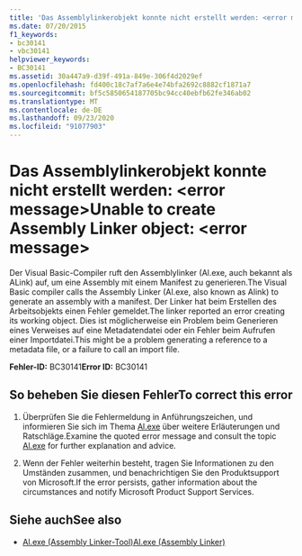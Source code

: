 ```yaml
---
title: 'Das Assemblylinkerobjekt konnte nicht erstellt werden: <error message>'
ms.date: 07/20/2015
f1_keywords:
- bc30141
- vbc30141
helpviewer_keywords:
- BC30141
ms.assetid: 30a447a9-d39f-491a-849e-306f4d2029ef
ms.openlocfilehash: fd400c18c7af7a6e4e74bfa2692c8882cf1871a7
ms.sourcegitcommit: bf5c5850654187705bc94cc40ebfb62fe346ab02
ms.translationtype: MT
ms.contentlocale: de-DE
ms.lasthandoff: 09/23/2020
ms.locfileid: "91077903"
---
```

# <a name="unable-to-create-assembly-linker-object-error-message"></a><span data-ttu-id="3f52f-102">Das Assemblylinkerobjekt konnte nicht erstellt werden: \<error message></span><span class="sxs-lookup"><span data-stu-id="3f52f-102">Unable to create Assembly Linker object: \<error message></span></span>

<span data-ttu-id="3f52f-103">Der Visual Basic-Compiler ruft den Assemblylinker (Al.exe, auch bekannt als ALink) auf, um eine Assembly mit einem Manifest zu generieren.</span><span class="sxs-lookup"><span data-stu-id="3f52f-103">The Visual Basic compiler calls the Assembly Linker (Al.exe, also known as Alink) to generate an assembly with a manifest.</span></span> <span data-ttu-id="3f52f-104">Der Linker hat beim Erstellen des Arbeitsobjekts einen Fehler gemeldet.</span><span class="sxs-lookup"><span data-stu-id="3f52f-104">The linker reported an error creating its working object.</span></span> <span data-ttu-id="3f52f-105">Dies ist möglicherweise ein Problem beim Generieren eines Verweises auf eine Metadatendatei oder ein Fehler beim Aufrufen einer Importdatei.</span><span class="sxs-lookup"><span data-stu-id="3f52f-105">This might be a problem generating a reference to a metadata file, or a failure to call an import file.</span></span>  
  
 <span data-ttu-id="3f52f-106">**Fehler-ID:** BC30141</span><span class="sxs-lookup"><span data-stu-id="3f52f-106">**Error ID:** BC30141</span></span>  
  
## <a name="to-correct-this-error"></a><span data-ttu-id="3f52f-107">So beheben Sie diesen Fehler</span><span class="sxs-lookup"><span data-stu-id="3f52f-107">To correct this error</span></span>  
  
1. <span data-ttu-id="3f52f-108">Überprüfen Sie die Fehlermeldung in Anführungszeichen, und informieren Sie sich im Thema [Al.exe](../../framework/tools/al-exe-assembly-linker.md) über weitere Erläuterungen und Ratschläge.</span><span class="sxs-lookup"><span data-stu-id="3f52f-108">Examine the quoted error message and consult the topic [Al.exe](../../framework/tools/al-exe-assembly-linker.md) for further explanation and advice.</span></span>  
  
2. <span data-ttu-id="3f52f-109">Wenn der Fehler weiterhin besteht, tragen Sie Informationen zu den Umständen zusammen, und benachrichtigen Sie den Produktsupport von Microsoft.</span><span class="sxs-lookup"><span data-stu-id="3f52f-109">If the error persists, gather information about the circumstances and notify Microsoft Product Support Services.</span></span>  
  
## <a name="see-also"></a><span data-ttu-id="3f52f-110">Siehe auch</span><span class="sxs-lookup"><span data-stu-id="3f52f-110">See also</span></span>

- [<span data-ttu-id="3f52f-111">Al.exe (Assembly Linker-Tool)</span><span class="sxs-lookup"><span data-stu-id="3f52f-111">Al.exe (Assembly Linker)</span></span>](../../framework/tools/al-exe-assembly-linker.md)
